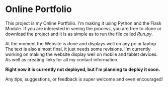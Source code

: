 # Online Portfolio

This project is my Online Portfolio. I'm making it using Python and the Flask Module.
If you are interested in seeing the process, you are free to clone or download the project and it is as simple as to run the file called *Run.py*.

At the moment the Website is done and displays well on any pc or laptop. The text is also almost final, it just needs some revisions.
I'm currently working on making the website display well on mobile and tablet devices. As well as creating links for all my contact information.

**Right now it is currently not deployed, but I'm planning to deploy it soon.**

Any tips, suggestions, or feedback is super welcome and even encouraged!

